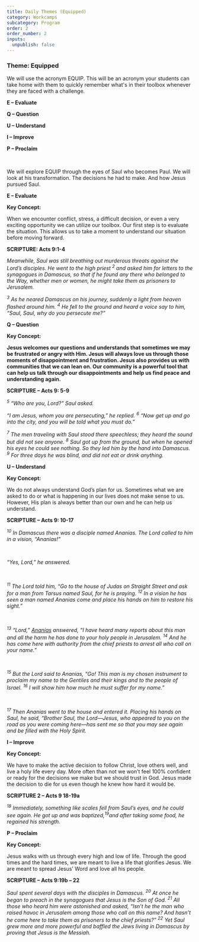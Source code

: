 ```yaml
---
title: Daily Themes (Equipped)
category: Workcamps
subcategory: Program
order: 2
order_number: 2
inputs:
  unpublish: false
---
```

### **Theme: Equipped**

We will use the acronym EQUIP. This will be an acronym your students can take home with them to quickly remember what's in their toolbox whenever they are faced with a challenge.

**E – Evaluate**

**Q – Question**

**U – Understand**

**I – Improve**

**P – Proclaim**

&nbsp;

We will explore EQUIP through the eyes of Saul who becomes Paul. We will look at his transformation. The decisions he had to make. And how Jesus pursued Saul.

**E – Evaluate**

**Key Concept:**

When we encounter conflict, stress, a difficult decision, or even a very exciting opportunity we can utilize our toolbox. Our first step is to evaluate the situation. This allows us to take a moment to understand our situation before moving forward.

**SCRIPTURE: Acts 9:1-4**

*Meanwhile, Saul was still breathing out murderous threats against the Lord’s disciples. He went to the high priest <sup>2</sup> and asked him for letters to the synagogues in Damascus, so that if he found any there who belonged to the Way, whether men or women, he might take them as prisoners to Jerusalem.*

*<sup>3</sup> As he neared Damascus on his journey, suddenly a light from heaven flashed around him. <sup>4</sup> He fell to the ground and heard a voice say to him, “Saul, Saul, why do you persecute me?”*

**Q – Question**

**Key Concept:**

**Jesus welcomes our questions and understands that sometimes we may be frustrated or angry with Him. Jesus will always love us through those moments of disappointment and frustration. Jesus also provides us with communities that we can lean on. Our community is a powerful tool that can help us talk through our disappointments and help us find peace and understanding again.**

**SCRIPTURE – Acts 9: 5-9**

*<sup>5</sup> “Who are you, Lord?” Saul asked.*

*“I am Jesus, whom you are persecuting,” he replied. <sup>6</sup> “Now get up and go into the city, and you will be told what you must do.”*

*<sup>7</sup> The men traveling with Saul stood there speechless; they heard the sound but did not see anyone. <sup>8</sup> Saul got up from the ground, but when he opened his eyes he could see nothing. So they led him by the hand into Damascus. <sup>9</sup> For three days he was blind, and did not eat or drink anything.*

**U – Understand**

**Key Concept:**

We do not always understand God’s plan for us. Sometimes what we are asked to do or what is happening in our lives does not make sense to us. However, His plan is always better than our own and he can help us understand.

**SCRIPTURE – Acts 9: 10-17**

*<sup>10</sup> In Damascus there was a disciple named Ananias. The Lord called to him in a vision, “Ananias!”*

&nbsp;

*“Yes, Lord,” he answered.*

&nbsp;

*<sup>11</sup> The Lord told him, “Go to the house of Judas on Straight Street and ask for a man from Tarsus named Saul, for he is praying. <sup>12</sup> In a vision he has seen a man named Ananias come and place his hands on him to restore his sight.”*

&nbsp;

*<sup>13</sup> “Lord,”* [*Ananias*]() *answered, “I have heard many reports about this man and all the harm he has done to your holy people in Jerusalem. <sup>14</sup> And he has come here with authority from the chief priests to arrest all who call on your name.”*

&nbsp;

*<sup>15</sup> But the Lord said to Ananias, “Go! This man is my chosen instrument to proclaim my name to the Gentiles and their kings and to the people of Israel. <sup>16</sup> I will show him how much he must suffer for my name.”*

&nbsp;

*<sup>17</sup> Then Ananias went to the house and entered it. Placing his hands on Saul, he said, “Brother Saul, the Lord—Jesus, who appeared to you on the road as you were coming here—has sent me so that you may see again and be filled with the Holy Spirit.*

**I – Improve**

**Key Concept:**

We have to make the active decision to follow Christ, love others well, and live a holy life every day. More often than not we won’t feel 100% confident or ready for the decisions we make but we should trust in God. Jesus made the decision to die for us even though he knew how hard it would be.

**SCRIPTURE 2 – Acts 9 18-19a**

*<sup>18</sup> Immediately, something like scales fell from Saul’s eyes, and he could see again. He got up and was baptized,<sup>19</sup>and after taking some food, he regained his strength.*

**P – Proclaim**

**Key Concept:**

Jesus walks with us through every high and low of life. Through the good times and the hard times, we are meant to live a life that glorifies Jesus. We are meant to spread Jesus’ Word and love all his people.

**SCRIPTURE – Acts 9:19b – 22**

*Saul spent several days with the disciples in Damascus. <sup>20</sup> At once he began to preach in the synagogues that Jesus is the Son of God. <sup>21</sup> All those who heard him were astonished and asked, “Isn’t he the man who raised havoc in Jerusalem among those who call on this name? And hasn’t he come here to take them as prisoners to the chief priests?” <sup>22</sup> Yet Saul grew more and more powerful and baffled the Jews living in Damascus by proving that Jesus is the Messiah.*

&nbsp;